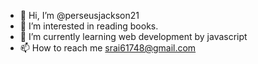 - 👋 Hi, I’m @perseusjackson21
- 👀 I’m interested in reading books.
- 🌱 I’m currently learning web development by javascript
- 📫 How to reach me srai61748@gmail.com

<!---
perseusjackson21/perseusjackson21 is a ✨ special ✨ repository because its `README.md` (this file) appears on your GitHub profile.
You can click the Preview link to take a look at your changes.
--->
